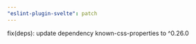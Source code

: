```yaml
---
"eslint-plugin-svelte": patch
---
```


fix(deps): update dependency known-css-properties to ^0.26.0
